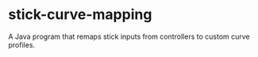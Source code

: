 # stick-curve-mapping
A Java program that remaps stick inputs from controllers to custom curve profiles.
